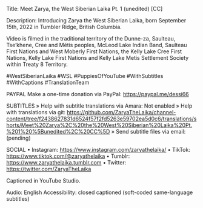 Title: Meet Zarya, the West Siberian Laika Pt. 1 (unedited) [CC]

Description: Introducing Zarya the West Siberian Laika, born September 15th, 2022 in Tumbler Ridge, British Columbia.

Video is filmed in the traditional territory of the Dunne-za, Saulteau, Tse’khene, Cree and Métis peoples, McLeod Lake Indian Band, Saulteau First Nations and West Moberly First Nations, the Kelly Lake Cree First Nations, Kelly Lake First Nations and Kelly Lake Metis Settlement Society within Treaty 8 Territory.

#WestSiberianLaika #WSL #PuppiesOfYouTube
#WithSubtitles #WithCaptions #TranslationTeam

PAYPAL
Make a one-time donation via PayPal: https://paypal.me/dessi66

SUBTITLES
» Help with subtitle translations via Amara: Not enabled
» Help with translations via git: https://github.com/ZaryaTheLaika/channel-content/tree/f2438627831d6524f57f2fd5263e59702ea5d0c6/translations/shorts/Meet%20Zarya%2C%20the%20West%20Siberian%20Laika%20Pt.%201%20%5Bunedited%2C%20CC%5D
» Send subtitle files via email: (pending)

SOCIAL
• Instagram: https://www.instagram.com/zaryathelaika/
• TikTok: https://www.tiktok.com/@zaryathelaika
• Tumblr: https://www.zaryathelaika.tumblr.com
• Twitter: https://twitter.com/ZaryaTheLaika

Captioned in YouTube Studio.

Audio: English
Accessibility: closed captioned (soft-coded same-language subtitles)

<!--- URL: https://youtube.com/shorts/x_6Mg8Wl-Aw?feature=share -->
